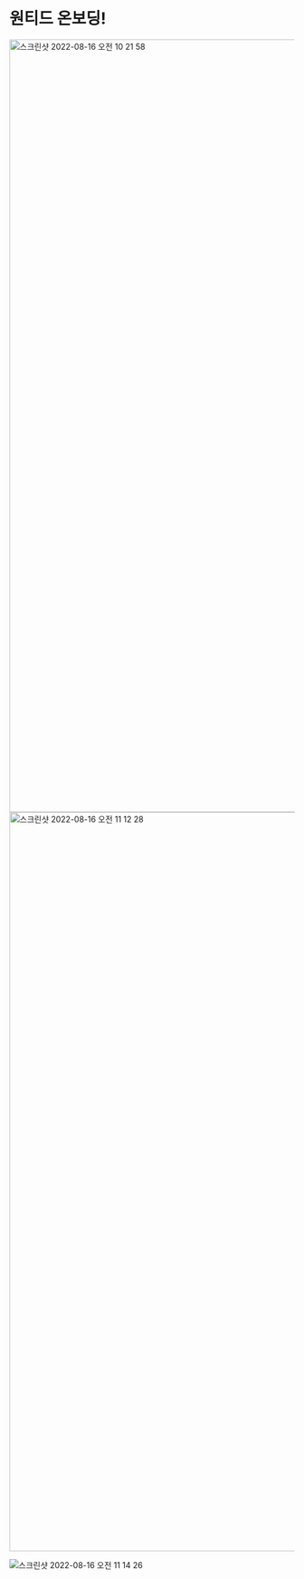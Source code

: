 # 원티드 온보딩!

<img width="1363" alt="스크린샷 2022-08-16 오전 10 21 58" src="https://user-images.githubusercontent.com/55525574/184778853-ac75364a-ce68-49b2-9df7-11e63ac8f458.png">

<img width="1304" alt="스크린샷 2022-08-16 오전 11 12 28" src="https://user-images.githubusercontent.com/55525574/184783767-fe14c50d-c683-4c1b-bce9-04b62d91f9d8.png">

![스크린샷 2022-08-16 오전 11 14 26](https://user-images.githubusercontent.com/55525574/184783987-5e211dbd-f655-4e84-9a5e-f9af3a0decce.png)
